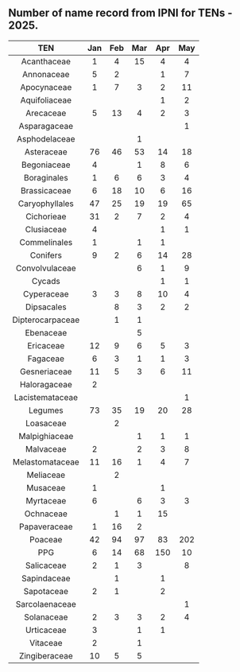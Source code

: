 ## Number of name record from IPNI for TENs - 2025.


| TEN | Jan    | Feb    | Mar    | Apr    | May    |
| :-----: | :---: | :---: | :---: | :---: | :---: |
|Acanthaceae|1|4|15|4|4|
|Annonaceae	|5|	2	||1|7|
|Apocynaceae|	1|	7|	3|2|11|
|Aquifoliaceae||||1|2|
|Arecaceae	|5|	13|	4|2|3|
|Asparagaceae|||||1|
|Asphodelaceae|	|	|	1|
|Asteraceae	|76	|46	|53|14|18|
|Begoniaceae	|4|	|	1|8|6|
|Boraginales	|1	|6	|6|3|4|
|Brassicaceae	|6	|18|	10|6|16|
|Caryophyllales	|47	|25|	19|19|65|
|Cichorieae	|31|	2|	7|2|4|
|Clusiaceae	|4|	|	|1|1|
|Commelinales	|1|		|1|1|
|Conifers	|9	|2|	6|14|28|
|Convolvulaceae	|	|	|6|1|9|
|Cycads| | | |1|1|
|Cyperaceae	|3	|3	|8|10|4|
|Dipsacales|	|	8|	3|2|2|
|Dipterocarpaceae|	|	1|	1|
|Ebenaceae|	|	|	5|
|Ericaceae|	12|	9|	6|5|3|
|Fagaceae|	6|	3|	1|1|3|
|Gesneriaceae|	11|	5|	3|6|11|
|Haloragaceae|	2|	|	|
|Lacistemataceae|||||1|
|Legumes|	73|	35|	19|20|28|
|Loasaceae|	|	2|	||
|Malpighiaceae|	|	|	1|1|1|
|Malvaceae|	2|		|2|3|8|
|Melastomataceae|	11|	16|	1|4|7|
|Meliaceae|	|	2|	||
|Musaceae|	1|	|	|1|
|Myrtaceae|	6|	|	6|3|3|
|Ochnaceae|		|1|	1|15|
|Papaveraceae|	1|	16|	2|
|Poaceae|	42|	94|	97|83|202|
|PPG	|6	|14|	68|150|10|
|Salicaceae|	2	|1|	3||8|
|Sapindaceae|		|1|	|1|
|Sapotaceae|	2|	1|	|2|
|Sarcolaenaceae|||||1|
|Solanaceae|	2|	3|	3|2|4|
|Urticaceae|	3|		|1|1|
|Vitaceae	|2|		|1|
|Zingiberaceae	|10	|5|	5|

